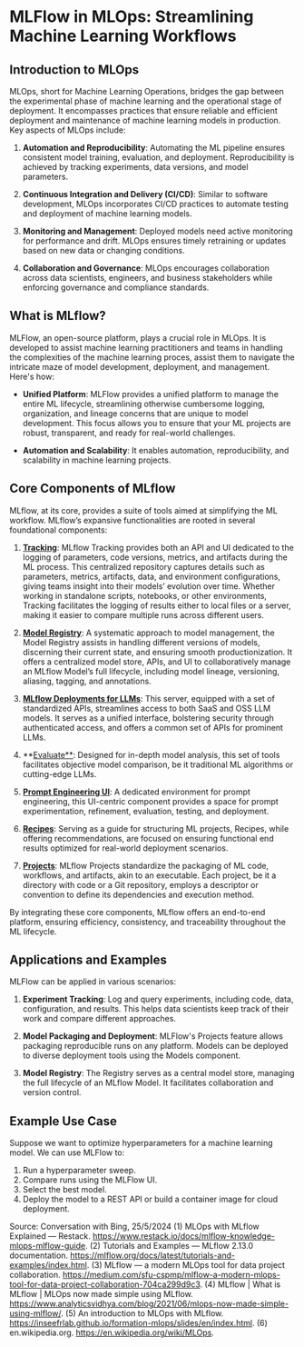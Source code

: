 # **MLFlow in MLOps: Streamlining Machine Learning Workflows**

## **Introduction to MLOps**
MLOps, short for Machine Learning Operations, bridges the gap between the experimental phase of machine learning and the operational stage of deployment. It encompasses practices that ensure reliable and efficient deployment and maintenance of machine learning models in production. Key aspects of MLOps include:

1. **Automation and Reproducibility**: Automating the ML pipeline ensures consistent model training, evaluation, and deployment. Reproducibility is achieved by tracking experiments, data versions, and model parameters.

2. **Continuous Integration and Delivery (CI/CD)**: Similar to software development, MLOps incorporates CI/CD practices to automate testing and deployment of machine learning models.

3. **Monitoring and Management**: Deployed models need active monitoring for performance and drift. MLOps ensures timely retraining or updates based on new data or changing conditions.

4. **Collaboration and Governance**: MLOps encourages collaboration across data scientists, engineers, and business stakeholders while enforcing governance and compliance standards.

## **What is MLflow?**
MLFlow, an open-source platform, plays a crucial role in MLOps. It is developed to assist machine learning practitioners and teams in handling the complexities of the machine learning proces, assist them to navigate the intricate maze of model development, deployment, and management. Here's how:

- **Unified Platform**: MLFlow provides a unified platform to manage the entire ML lifecycle, streamlining otherwise cumbersome logging, organization, and lineage concerns that are unique to model development. This focus allows you to ensure that your ML projects are robust, transparent, and ready for real-world challenges.

- **Automation and Scalability**: It enables automation, reproducibility, and scalability in machine learning projects.

## **Core Components of MLflow**
MLflow, at its core, provides a suite of tools aimed at simplifying the ML workflow. MLflow’s expansive functionalities are rooted in several foundational components:

1. **[Tracking](https://mlflow.org/docs/latest/tracking.html#tracking)**: MLflow Tracking provides both an API and UI dedicated to the logging of parameters, code versions, metrics, and artifacts during the ML process. This centralized repository captures details such as parameters, metrics, artifacts, data, and environment configurations, giving teams insight into their models’ evolution over time. Whether working in standalone scripts, notebooks, or other environments, Tracking facilitates the logging of results either to local files or a server, making it easier to compare multiple runs across different users.

2. **[Model Registry](https://mlflow.org/docs/latest/model-registry.html#registry)**: A systematic approach to model management, the Model Registry assists in handling different versions of models, discerning their current state, and ensuring smooth productionization. It offers a centralized model store, APIs, and UI to collaboratively manage an MLflow Model’s full lifecycle, including model lineage, versioning, aliasing, tagging, and annotations.

3. **[MLflow Deployments for LLMs](https://mlflow.org/docs/latest/llms/deployments/index.html#deployments)**: This server, equipped with a set of standardized APIs, streamlines access to both SaaS and OSS LLM models. It serves as a unified interface, bolstering security through authenticated access, and offers a common set of APIs for prominent LLMs.

4. **[Evaluate**](https://mlflow.org/docs/latest/models.html#model-evaluation): Designed for in-depth model analysis, this set of tools facilitates objective model comparison, be it traditional ML algorithms or cutting-edge LLMs.

5. **[Prompt Engineering UI](https://mlflow.org/docs/latest/llms/prompt-engineering/index.html#prompt-engineering)**: A dedicated environment for prompt engineering, this UI-centric component provides a space for prompt experimentation, refinement, evaluation, testing, and deployment.

6. **[Recipes](https://mlflow.org/docs/latest/recipes.html#recipes)**: Serving as a guide for structuring ML projects, Recipes, while offering recommendations, are focused on ensuring functional end results optimized for real-world deployment scenarios.

7. **[Projects](https://mlflow.org/docs/latest/projects.html#projects)**: MLflow Projects standardize the packaging of ML code, workflows, and artifacts, akin to an executable. Each project, be it a directory with code or a Git repository, employs a descriptor or convention to define its dependencies and execution method.

By integrating these core components, MLflow offers an end-to-end platform, ensuring efficiency, consistency, and traceability throughout the ML lifecycle.



## **Applications and Examples**
MLFlow can be applied in various scenarios:

1. **Experiment Tracking**: Log and query experiments, including code, data, configuration, and results. This helps data scientists keep track of their work and compare different approaches.

2. **Model Packaging and Deployment**: MLFlow's Projects feature allows packaging reproducible runs on any platform. Models can be deployed to diverse deployment tools using the Models component.

3. **Model Registry**: The Registry serves as a central model store, managing the full lifecycle of an MLflow Model. It facilitates collaboration and version control.

[](https://mlflow.org/docs/latest/_images/mlflow-overview.png)

## **Example Use Case**
Suppose we want to optimize hyperparameters for a machine learning model. We can use MLFlow to:
1. Run a hyperparameter sweep.
2. Compare runs using the MLFlow UI.
3. Select the best model.
4. Deploy the model to a REST API or build a container image for cloud deployment.



Source: Conversation with Bing, 25/5/2024
(1) MLOps with MLflow Explained — Restack. https://www.restack.io/docs/mlflow-knowledge-mlops-mlflow-guide.
(2) Tutorials and Examples — MLflow 2.13.0 documentation. https://mlflow.org/docs/latest/tutorials-and-examples/index.html.
(3) MLflow — a modern MLOps tool for data project collaboration. https://medium.com/sfu-cspmp/mlflow-a-modern-mlops-tool-for-data-project-collaboration-704ca299d9c3.
(4) MLflow | What is MLflow | MLOps now made simple using MLflow. https://www.analyticsvidhya.com/blog/2021/06/mlops-now-made-simple-using-mlflow/.
(5) An introduction to MLOps with MLflow. https://inseefrlab.github.io/formation-mlops/slides/en/index.html.
(6) en.wikipedia.org. https://en.wikipedia.org/wiki/MLOps.
